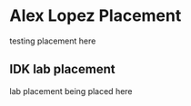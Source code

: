 # Alex Lopez Placement

testing placement here

## IDK lab placement

lab placement being placed here
